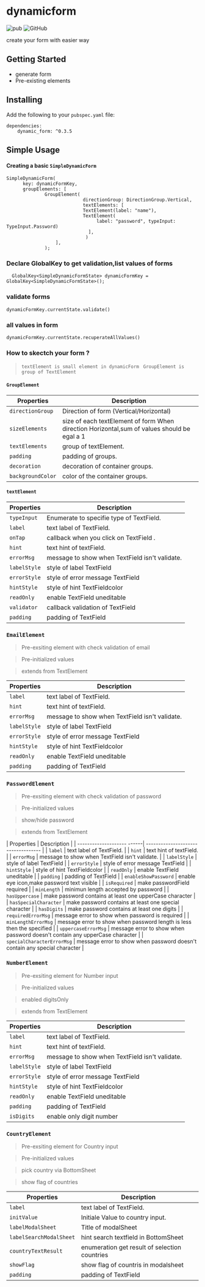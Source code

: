 # dynamicform
![pub](https://img.shields.io/badge/pub-v0.3.5-orange) ![GitHub](https://img.shields.io/github/license/liodali/checkbox_grouped)

create your form with easier way

## Getting Started

 * generate form
 * Pre-existing elements

## Installing

Add the following to your `pubspec.yaml` file:

    dependencies:
		dynamic_form: ^0.3.5



## Simple Usage
#### Creating a basic `SimpleDynamicForm`

    SimpleDynamicForm(
          key: dynamicFormKey,
          groupElements: [
                  GroupElement(
                                directionGroup: DirectionGroup.Vertical,
                                textElements: [
                                TextElement(label: "name"),
                                TextElement(
                                     label: "password", typeInput: TypeInput.Password)
                                  ],
                                 )
                      ],
                  );


### Declare GlobalKey to get validation,list values of forms

`  GlobalKey<SimpleDynamicFormState> dynamicFormKey = GlobalKey<SimpleDynamicFormState>();`

### validate forms

` dynamicFormKey.currentState.validate() `
### all values in form

` dynamicFormKey.currentState.recuperateAllValues() `

### How to skectch your form ?

> ` textElement is small element in dynamicForm `
> ` GroupElement is group of TextElement`

####  `GroupElement`
| Properties           | Description                         |
| -------------------- | ----------------------------------- |
| `directionGroup`     |  Direction of form (Vertical/Horizontal)           |
| `sizeElements`       |  size of each textElement  of form When direction Horizontal,sum of values should be egal a 1           |
| `textElements`       |  group of textElement.              |
| `padding`            |  padding of groups.                 |
| `decoration`         |  decoration  of container groups.   |
| `backgroundColor`    |  color of the container groups.     |


####  `textElement`
| Properties           | Description                         |
| -------------------- | ----------------------------------- |
| `typeInput`          |  Enumerate to specifie type of TextField.  |
| `label`              |  text label of TextField.            |
| `onTap`              |  callback when you click on TextField .                |
| `hint`               |  text hint of textField.             |
| `errorMsg`           |  message to show when TextField isn't validate.       |
| `labelStyle`         |  style of label TextField            |
| `errorStyle`         |  style of error message TextField    |
| `hintStyle`          |  style of hint TextFieldcolor        |
| `readOnly`           |  enable TextField uneditable         |
| `validator`          |  callback validation of TextField    |
| `padding`            |  padding of TextField                |

### `EmailElement`

> Pre-exsiting element with check validation of email

> Pre-initialized values

> extends from TextElement

| Properties           | Description                         |
| -------------------- | ----------------------------------- |
| `label`              |  text label of TextField.            |
| `hint`               |  text hint of textField.             |
| `errorMsg`           |  message to show when TextField isn't validate.       |
| `labelStyle`         |  style of label TextField            |
| `errorStyle`         |  style of error message TextField    |
| `hintStyle`          |  style of hint TextFieldcolor        |
| `readOnly`           |  enable TextField uneditable         |
| `padding`            |  padding of TextField                |

### `PasswordElement`


> Pre-exsiting element with check validation of password

> Pre-initialized values

> show/hide password

> extends from TextElement

| Properties                 | Description                         |
| -------------------- ------| ----------------------------------- |
| `label`                    |  text label of TextField.                            |
| `hint`                     |  text hint of textField.                             |
| `errorMsg`                 |  message to show when TextField isn't validate.      |
| `labelStyle`               |  style of label TextField                            |
| `errorStyle`               |  style of error message TextField                    |
| `hintStyle`                |  style of hint TextFieldcolor                        |
| `readOnly`                 |  enable TextField uneditable                         |
| `padding`                  |  padding of TextField                                |
| `enableShowPassword`       |  enable eye icon,make password text visible          |
| `isRequired`               |  make passwordField required                         |
| `minLength`                |  minimun length accepted by password                 |
| `hasUppercase`             |  make password contains at least one upperCase character |
| `hasSpecialCharacter`      |  make password contains at least one special character   |
| `hasDigits`                |  make password contains at least one digits              |
| `requiredErrorMsg`         |  message error to show when password is required         |
| `minLengthErrorMsg`        |  message error to show when password length is less then the specified            |
| `uppercaseErrorMsg`        |  message error to show when password doesn't contain any upperCase character      |
| `specialCharacterErrorMsg` |  message error to show when password doesn't contain any special character        |


### `NumberElement`


> Pre-exsiting element for Number input

> Pre-initialized values

> enabled digitsOnly

> extends from TextElement

| Properties           | Description                         |
| -------------------- | ----------------------------------- |
| `label`              |  text label of TextField.            |
| `hint`               |  text hint of textField.             |
| `errorMsg`           |  message to show when TextField isn't validate.       |
| `labelStyle`         |  style of label TextField            |
| `errorStyle`         |  style of error message TextField    |
| `hintStyle`          |  style of hint TextFieldcolor        |
| `readOnly`           |  enable TextField uneditable         |
| `padding`            |  padding of TextField                |
| `isDigits`           |  enable only digit number            |


### `CountryElement`


> Pre-exsiting element for Country input

> Pre-initialized values

> pick country via BottomSheet

> show flag of countries


| Properties                | Description                         |
| --------------------------| ----------------------------------- |
| `label`                   |  text label of TextField.            |
| `initValue`               |  Initiale Value to country input.    |
| `labelModalSheet`         |  Title of modalSheet                 |
| `labelSearchModalSheet`   |  hint search textfield in BottomSheet |
| `countryTextResult`       |  enumeration get result of selection countries |
| `showFlag`                |  show flag of countris in modalsheet        |
| `padding`                 |  padding of TextField                |

